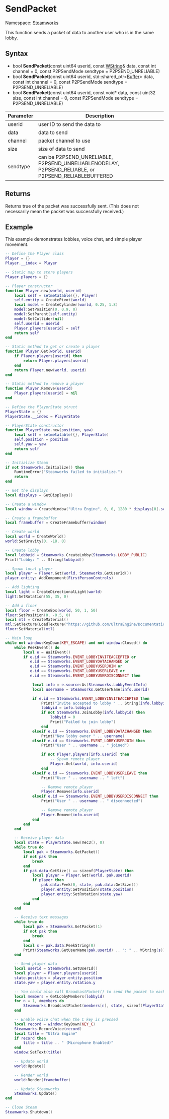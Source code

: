 # SendPacket

Namespace: [Steamworks](Steamworks.md)

This function sends a packet of data to another user who is in the same lobby.

## Syntax

- bool **SendPacket**(const uint64 userid, const [WString](WString)& data, const int channel = 0, const P2PSendMode sendtype = P2PSEND_UNRELIABLE)
- bool **SendPacket**(const uint64 userid, std::shared_ptr<[Buffer](Buffer.md)\> data, const int channel = 0, const P2PSendMode sendtype = P2PSEND_UNRELIABLE)
- bool **SendPacket**(const uint64 userid, const void* data, const uint32 size, const int channel = 0, const P2PSendMode sendtype = P2PSEND_UNRELIABLE)

| Parameter | Description |
|---|---|
| userid | user ID to send the data to |
| data | data to send |
| channel | packet channel to use |
| size | size of data to send |
| sendtype | can be P2PSEND_UNRELIABLE, P2PSEND_UNRELIABLENODELAY, P2PSEND_RELIABLE, or P2PSEND_RELIABLEBUFFERED |

## Returns

Returns true of the packet was successfully sent. (This does not necessarily mean the packet was successfully received.)

## Example

This example demonstrates lobbies, voice chat, and simple player movement.

```lua
-- Define the Player class
Player = {}
Player.__index = Player

-- Static map to store players
Player.players = {}

-- Player constructor
function Player.new(world, userid)
    local self = setmetatable({}, Player)
    self.entity = CreatePivot(world)
    local model = CreateCylinder(world, 0.25, 1.8)
    model:SetPosition(0, 0.9, 0)
    model:SetParent(self.entity)
    model:SetCollider(nil)
    self.userid = userid
    Player.players[userid] = self
    return self
end

-- Static method to get or create a player
function Player.Get(world, userid)
    if Player.players[userid] then
        return Player.players[userid]
    end
    return Player.new(world, userid)
end

-- Static method to remove a player
function Player.Remove(userid)
    Player.players[userid] = nil
end

-- Define the PlayerState struct
PlayerState = {}
PlayerState.__index = PlayerState

-- PlayerState constructor
function PlayerState.new(position, yaw)
    local self = setmetatable({}, PlayerState)
    self.position = position
    self.yaw = yaw
    return self
end

-- Initialize Steam
if not Steamworks.Initialize() then
    RuntimeError("Steamworks failed to initialize.")
    return
end

-- Get the displays
local displays = GetDisplays()

-- Create a window
local window = CreateWindow("Ultra Engine", 0, 0, 1280 * displays[0].scale, 720 * displays[0].scale, displays[0], WINDOW_CENTER | WINDOW_TITLEBAR)

-- Create a framebuffer
local framebuffer = CreateFramebuffer(window)

-- Create world
local world = CreateWorld()
world:SetGravity(0, -18, 0)

-- Create lobby
local lobbyid = Steamworks.CreateLobby(Steamworks.LOBBY_PUBLIC)
Print("Lobby: " .. String(lobbyid))

-- Spawn local player
local player = Player.Get(world, Steamworks.GetUserId())
player.entity: AddComponent(FirstPersonControls)

-- Add lighting
local light = CreateDirectionalLight(world)
light:SetRotation(55, 35, 0)

-- Add a floor
local floor = CreateBox(world, 50, 1, 50)
floor:SetPosition(0, -0.5, 0)
local mtl = CreateMaterial()
mtl:SetTexture(LoadTexture("https://github.com/UltraEngine/Documentation/raw/master/Assets/Materials/Developer/griid_gray.dds"))
floor:SetMaterial(mtl)

-- Main loop
while not window:KeyDown(KEY_ESCAPE) and not window:Closed() do
    while PeekEvent() do
        local e = WaitEvent()
        if e.id == Steamworks.EVENT_LOBBYINVITEACCEPTED or
           e.id == Steamworks.EVENT_LOBBYDATACHANGED or
           e.id == Steamworks.EVENT_LOBBYUSERJOIN or
           e.id == Steamworks.EVENT_LOBBYUSERLEAVE or
           e.id == Steamworks.EVENT_LOBBYUSERDISCONNECT then

            local info = e.source:As(Steamworks.LobbyEventInfo)
            local username = Steamworks.GetUserName(info.userid)

            if e.id == Steamworks.EVENT_LOBBYINVITEACCEPTED then
                Print("Invite accepted to lobby " .. String(info.lobbyid))
                lobbyid = info.lobbyid
                if not Steamworks.JoinLobby(info.lobbyid) then
                    lobbyid = 0
                    Print("Failed to join lobby")
                end
            elseif e.id == Steamworks.EVENT_LOBBYDATACHANGED then
                Print("New lobby owner " .. username)
            elseif e.id == Steamworks.EVENT_LOBBYUSERJOIN then
                Print("User " .. username .. " joined")

                if not Player.players[info.userid] then
                    -- Spawn remote player
                    Player.Get(world, info.userid)
                end
            elseif e.id == Steamworks.EVENT_LOBBYUSERLEAVE then
                Print("User " .. username .. " left")

                -- Remove remote player
                Player.Remove(info.userid)
            elseif e.id == Steamworks.EVENT_LOBBYUSERDISCONNECT then
                Print("User " .. username .. " disconnected")

                -- Remove remote player
                Player.Remove(info.userid)
            end
        end
    end

    -- Receive player data
    local state = PlayerState.new(Vec3(), 0)
    while true do
        local pak = Steamworks.GetPacket()
        if not pak then
            break
        end
        if pak.data:GetSize() == sizeof(PlayerState) then
            local player = Player.Get(world, pak.userid)
            if player then
                pak.data:Peek(0, state, pak.data:GetSize())
                player.entity:SetPosition(state.position)
                player.entity:SetRotation(state.yaw)
            end
        end
    end

    -- Receive text messages
    while true do
        local pak = Steamworks.GetPacket(1)
        if not pak then
            break
        end
        local s = pak.data:PeekString(0)
        Print(Steamworks.GetUserName(pak.userid) .. ": " .. WString(s))
    end

    -- Send player data
    local userid = Steamworks.GetUserId()
    local player = Player.players[userid]
    state.position = player.entity.position
    state.yaw = player.entity.rotation.y

    -- You could also call BroadcastPacket() to send the packet to each other member in the lobby
    local members = GetLobbyMembers(lobbyid)
    for n = 1, #members do
        Steamworks.BroadcastPacket(members[n], state, sizeof(PlayerState), 0, Steamworks.P2PSEND_UNRELIABLENODELAY)
    end

    -- Enable voice chat when the C key is pressed
    local record = window:KeyDown(KEY_C)
    Steamworks.RecordVoice(record)
    local title = "Ultra Engine"
    if record then
        title = title .. " (Microphone Enabled)"
    end
    window:SetText(title)

    -- Update world
    world:Update()

    -- Render world
    world:Render(framebuffer)

    -- Update Steamworks
    Steamworks.Update()
end

-- Close Steam
Steamworks.Shutdown()
```
